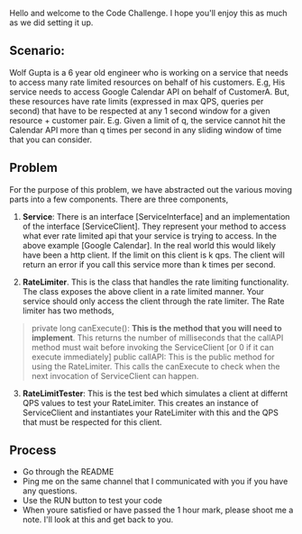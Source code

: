 Hello and welcome to the Code Challenge. I hope you'll enjoy this as much as we did setting it up.

## Scenario:
Wolf Gupta is a 6 year old engineer who is working on a service that needs to access many rate limited resources on behalf of his customers. E.g, His service needs to access Google Calendar API on behalf of CustomerA. But, these resources have rate limits (expressed in max QPS, queries per second) that have to be respected at any 1 second window for a given resource + customer pair. E.g. Given a limit of q, the service cannot hit the Calendar API more than q times per second in any sliding window of time that you can consider. 


## Problem
For the purpose of this problem, we have abstracted out the various moving parts into a few components. There are three components,

1. **Service**: There is an interface [ServiceInterface] and an implementation of the interface [ServiceClient]. They represent your method to access what ever rate limited api that your service is trying to access. In the above example [Google Calendar]. In the real world this would likely have been a http client. If the limit on this client is k qps. The client will return an error if you call this service more than k times per second.
  
2. **RateLimiter**. This is the class that handles the rate limiting functionality. The class exposes the above client in a rate limited manner. Your service should only access the client through the rate limiter.
The Rate limiter has two methods, 
> private long canExecute(): **This is the method that you will need to implement**. This returns the number of milliseconds that the callAPI method must wait before invoking the ServiceClient [or 0 if it can execute immediately]
> public callAPI: This is the public method for using the RateLimiter. This calls the canExecute to check when the next invocation of ServiceClient can happen. 

3. **RateLimitTester**: This is the test bed which simulates a client at differnt QPS values to test your RateLimiter. This creates an instance of ServiceClient and instantiates your RateLimiter with this and the QPS that must be respected for this client.

  
## Process
* Go through the README
* Ping me on the same channel that I communicated with you if you have any questions.
* Use the RUN button to test your code
* When youre satisfied or have passed the 1 hour mark, please shoot me a note. I'll look at this and get back to you. 